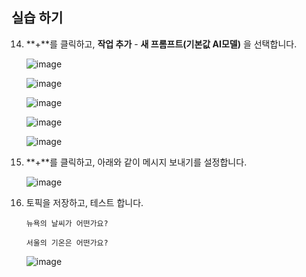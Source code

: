 ## 실습 하기 

14. **+**를 클릭하고, **작업 추가** - **새 프롬프트(기본값 AI모델)** 을 선택합니다.

    ![image](https://github.com/user-attachments/assets/d172e80f-e053-43f6-b69f-86e1d2d7b31a)

    
    ![image](https://github.com/user-attachments/assets/c4acaee5-930b-4bf7-8399-5c5c1c7e02d0)


    ![image](https://github.com/user-attachments/assets/3b654df1-ad0b-4c4f-a004-d0f51ad08749)


    ![image](https://github.com/user-attachments/assets/156d8fc9-a112-4ddb-a3c6-4548a86086ac)


    ![image](https://github.com/user-attachments/assets/8d24713f-a710-48a4-8617-9a6ad2c6478a)
    
16. **+**를 클릭하고, 아래와 같이 메시지 보내기를 설정합니다.   


    ![image](https://github.com/user-attachments/assets/98064267-284e-4bd3-b8ee-106263280ab1)




17. 토픽을 저장하고, 테스트 합니다.

    ```
    뉴욕의 날씨가 어떤가요?
    ```
    ```
    서울의 기온은 어떤가요?
    ```
    
    ![image](https://github.com/user-attachments/assets/790ba48e-d7f4-4dd8-92bd-bdffce7e1551)



   


